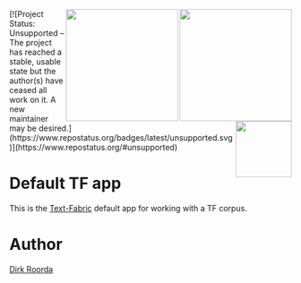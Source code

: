 <div>
<img src="images/logo.png" align="right" width="200"/>
<img src="images/tf.png" align="right" width="200"/>
<img src="images/dans.png" align="right" width="100"/>
</div>
[![Project Status: Unsupported – The project has reached a stable, usable state but the author(s) have ceased all work on it. A new maintainer may be desired.](https://www.repostatus.org/badges/latest/unsupported.svg)](https://www.repostatus.org/#unsupported)

# Default TF app

This is the
[Text-Fabric](https://github.com/annotation/text-fabric)
default app for working with a TF corpus.

# Author

[Dirk Roorda](https://github.com/dirkroorda)

